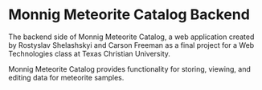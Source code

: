 # Monnig Meteorite Catalog Backend  

The backend side of Monnig Meteorite Catalog, a web application created by Rostyslav Shelashskyi and Carson Freeman as a final project for a Web Technologies class at Texas Christian University.  

Monnig Meteorite Catalog provides functionality for storing, viewing, and editing data for meteorite samples.
